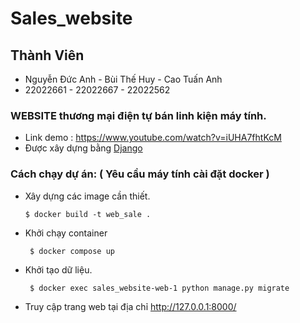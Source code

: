 # Sales_website
## Thành Viên
- Nguyễn Đức Anh - Bùi Thế Huy - Cao Tuấn Anh
- 22022661       - 22022667    -  22022562

### WEBSITE thương mại điện tự bán linh kiện máy tính.
- Link demo : https://www.youtube.com/watch?v=iUHA7fhtKcM
- Được xây dựng bằng <a href = 'https://www.djangoproject.com/'> Django </a> 
### Cách chạy dự án: ( Yêu cầu máy tính cài đặt docker )
- Xây dựng các image cần thiết.
  
      $ docker build -t web_sale .

- Khởi chạy container

       $ docker compose up
  
- Khởi tạo dữ liệu.
 
       $ docker exec sales_website-web-1 python manage.py migrate

- Truy cập trang web tại địa chỉ http://127.0.0.1:8000/
